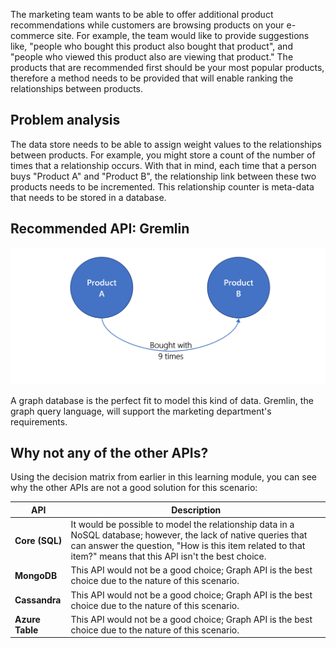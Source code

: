 The marketing team wants to be able to offer additional product recommendations while customers are browsing products on your e-commerce site. For example, the team would like to provide suggestions like, "people who bought this product also bought that product", and "people who viewed this product also are viewing that product." The products that are recommended first should be your most popular products, therefore a method needs to be provided that will enable ranking the relationships between products.

## Problem analysis

The data store needs to be able to assign weight values to the relationships between products. For example, you might store a count of the number of times that a relationship occurs. With that in mind, each time that a person buys "Product A" and "Product B", the relationship link between these two products needs to be incremented. This relationship counter is meta-data that needs to be stored in a database.

## Recommended API: Gremlin

![Illustration of two nodes represented as circles with the text Product A and Product B.  A line points from A to B.](../media/graph-example.png)

A graph database is the perfect fit to model this kind of data. Gremlin, the graph query language, will support the marketing department's requirements.

## Why not any of the other APIs?

Using the decision matrix from earlier in this learning module, you can see why the other APIs are not a good solution for this scenario:

| API | Description |
|---|---|
| **Core (SQL)** | It would be possible to model the relationship data in a NoSQL database; however, the lack of native queries that can answer the question, "How is this item related to that item?" means that this API isn't the best choice. |
| **MongoDB** | This API would not be a good choice; Graph API is the best choice due to the nature of this scenario. |
| **Cassandra** | This API would not be a good choice; Graph API is the best choice due to the nature of this scenario. |
| **Azure Table** | This API would not be a good choice; Graph API is the best choice due to the nature of this scenario. |
